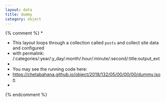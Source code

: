 ```yaml
---
layout: data
title: dummy
category: object
---
```

{% comment %}
*
*  This layout loops through a collection called `posts` and collect site data and configured
*  with permalink: /:categories/:year/:y_day/:month/:hour/:minute/:second/:title:output_ext
*
*  You may see the running code here:
*  https://chetabahana.github.io/object/2018/132/05/00/00/00/dummy.json
*
{% endcomment %}
